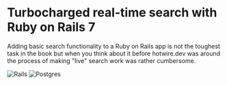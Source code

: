 # Turbocharged real-time search with Ruby on Rails 7
Adding basic search functionality to a Ruby on Rails app is not the toughest task in the book but when you think about it before hotwire.dev was around the process of making "live" search work was rather cumbersome.


![Rails](https://img.shields.io/badge/rails-%23CC0000.svg?style=for-the-badge&logo=ruby-on-rails&logoColor=white) ![Postgres](https://img.shields.io/badge/postgres-%23316192.svg?style=for-the-badge&logo=postgresql&logoColor=white)
